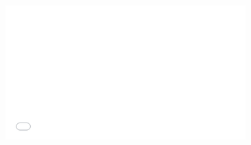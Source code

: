 <iframe width="560" height="315" src="//www.youtube.com/embed/VCvmPO-li5k" frameborder="0" allowfullscreen></iframe>

